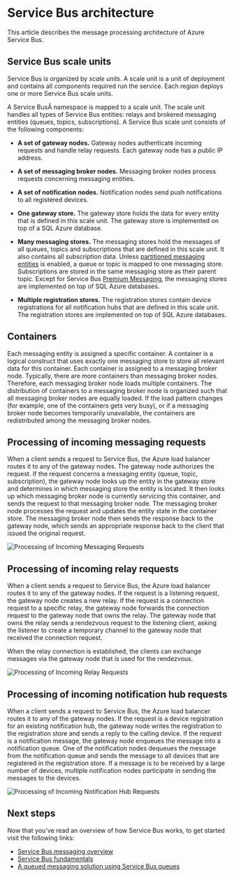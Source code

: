 <properties 
   pageTitle="Service Bus architecture | Windows Azure"
   description="Describes the message processing architecture of Azure Service Bus."
   services="service-bus"
   documentationCenter="na"
   authors="sethmanheim"
   manager="timlt"
   editor="tysonn" />
<tags
	ms.service="service-bus"
	ms.date="11/06/2015"
	wacn.date=""/>

# Service Bus architecture

This article describes the message processing architecture of Azure Service Bus.

## Service Bus scale units

Service Bus is organized by *scale units*. A scale unit is a unit of deployment and contains all components required run the service. Each region deploys one or more Service Bus scale units.

A Service BusÂ namespace is mapped to a scale unit. The scale unit handles all types of Service Bus entities: relays and brokered messaging entities (queues, topics, subscriptions). A Service Bus scale unit consists of the following components:

- **A set of gateway nodes.** Gateway nodes authenticate incoming requests and handle relay requests. Each gateway node has a public IP address.

- **A set of messaging broker nodes.** Messaging broker nodes process requests concerning messaging entities.

- **A set of notification nodes.** Notification nodes send push notifications to all registered devices.

- **One gateway store.** The gateway store holds the data for every entity that is defined in this scale unit. The gateway store is implemented on top of a SQL Azure database.

- **Many messaging stores.** The messaging stores hold the messages of all queues, topics and subscriptions that are defined in this scale unit. It also contains all subscription data. Unless [partitioned messaging entities](/documentation/articles/service-bus-partitioning) is enabled, a queue or topic is mapped to one messaging store. Subscriptions are stored in the same messaging store as their parent topic. Except for Service Bus [Premium Messaging](/documentation/articles/service-bus-premium-messaging), the messaging stores are implemented on top of SQL Azure databases.

- **Multiple registration stores.** The registration stores contain device registrations for all notification hubs that are defined in this scale unit. The registration stores are implemented on top of SQL Azure databases.

## Containers

Each messaging entity is assigned a specific container. A container is a logical construct that uses exactly one messaging store to store all relevant data for this container. Each container is assigned to a messaging broker node. Typically, there are more containers than messaging broker nodes. Therefore, each messaging broker node loads multiple containers. The distribution of containers to a messaging broker node is organized such that all messaging broker nodes are equally loaded. If the load pattern changes (for example, one of the containers gets very busy), or if a messaging broker node becomes temporarily unavailable, the containers are redistributed among the messaging broker nodes.

## Processing of incoming messaging requests

When a client sends a request to Service Bus, the Azure load balancer routes it to any of the gateway nodes. The gateway node authorizes the request. If the request concerns a messaging entity (queue, topic, subscription), the gateway node looks up the entity in the gateway store and determines in which messaging store the entity is located. It then looks up which messaging broker node is currently servicing this container, and sends the request to that messaging broker node. The messaging broker node processes the request and updates the entity state in the container store. The messaging broker node then sends the response back to the gateway node, which sends an appropriate response back to the client that issued the original request.

![Processing of Incoming Messaging Requests](./media/service-bus-architecture/IC690644.png)

## Processing of incoming relay requests

When a client sends a request to Service Bus, the Azure load balancer routes it to any of the gateway nodes. If the request is a listening request, the gateway node creates a new relay. If the request is a connection request to a specific relay, the gateway node forwards the connection request to the gateway node that owns the relay. The gateway node that owns the relay sends a rendezvous request to the listening client, asking the listener to create a temporary channel to the gateway node that received the connection request.

When the relay connection is established, the clients can exchange messages via the gateway node that is used for the rendezvous.

![Processing of Incoming Relay Requests](./media/service-bus-architecture/IC690645.png)

## Processing of incoming notification hub requests

When a client sends a request to Service Bus, the Azure load balancer routes it to any of the gateway nodes. If the request is a device registration for an existing notification hub, the gateway node writes the registration to the registration store and sends a reply to the calling device. If the request is a notification message, the gateway node enqueues the message into a notification queue. One of the notification nodes dequeues the message from the notification queue and sends the message to all devices that are registered in the registration store. If a message is to be received by a large number of devices, multiple notification nodes participate in sending the messages to the devices.

![Processing of Incoming Notification Hub Requests](./media/service-bus-architecture/IC690646.png)

## Next steps

Now that you've read an overview of how Service Bus works, to get started visit the following links:

- [Service Bus messaging overview](/documentation/articles/service-bus-messaging-overview)
- [Service Bus fundamentals](/documentation/articles/service-bus-fundamentals-hybrid-solutions)
- [A queued messaging solution using Service Bus queues](/documentation/articles/service-bus-dotnet-multi-tier-app-using-service-bus-queues)
